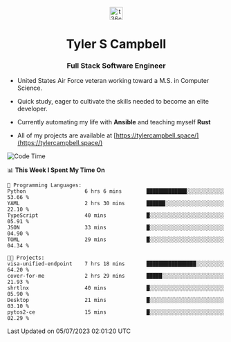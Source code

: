 <p align="center">
<a href="https://www.linkedin.com/in/t36campbell" target="blank"><img align="center" src="https://ik.imagekit.io/t36campbell/Portfolio/linkedin.png.original_m8bbGgPh6.png" alt="t36campbell" height="30" width="30" /></a>
</p>
<h1 align="center">Tyler S Campbell</h1>
<h3 align="center">Full Stack Software Engineer</h3>

* United States Air Force veteran working toward a M.S. in Computer Science.

* Quick study, eager to cultivate the skills needed to become an elite developer.

* Currently automating my life with **Ansible** and teaching myself **Rust**

* All of my projects are available at [https://tylercampbell.space/](https://tylercampbell.space/)

<!--START_SECTION:waka-->
![Code Time](http://img.shields.io/badge/Code%20Time-2%2C602%20hrs%2018%20mins-blue)

📊 **This Week I Spent My Time On** 

```text
💬 Programming Languages: 
Python                   6 hrs 6 mins        █████████████░░░░░░░░░░░░   53.66 % 
YAML                     2 hrs 30 mins       ██████░░░░░░░░░░░░░░░░░░░   22.10 % 
TypeScript               40 mins             █░░░░░░░░░░░░░░░░░░░░░░░░   05.91 % 
JSON                     33 mins             █░░░░░░░░░░░░░░░░░░░░░░░░   04.90 % 
TOML                     29 mins             █░░░░░░░░░░░░░░░░░░░░░░░░   04.34 % 

🐱‍💻 Projects: 
visa-unified-endpoint    7 hrs 18 mins       ████████████████░░░░░░░░░   64.20 % 
cover-for-me             2 hrs 29 mins       █████░░░░░░░░░░░░░░░░░░░░   21.93 % 
shrtlnx                  40 mins             █░░░░░░░░░░░░░░░░░░░░░░░░   05.90 % 
Desktop                  21 mins             █░░░░░░░░░░░░░░░░░░░░░░░░   03.10 % 
pytos2-ce                15 mins             █░░░░░░░░░░░░░░░░░░░░░░░░   02.29 % 
```


 Last Updated on 05/07/2023 02:01:20 UTC
<!--END_SECTION:waka-->
